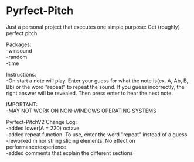 # Pyrfect-Pitch
Just a personal project that executes one simple purpose: Get (roughly) perfect pitch

Packages:<br>
-winsound<br>
-random<br>
-time<br>

Instructions:<br>
-On start a note will play. Enter your guess for what the note is(ex. A, Ab, B, Bb) or the word "repeat" to repeat the sound. If you guess incorrectly, the right answer will be revealed. Then press enter to hear the next note.

IMPORTANT:<br>
-MAY NOT WORK ON NON-WINDOWS OPERATING SYSTEMS

Pyrfect-PitchV2 Change Log:<br>
-added lower(A = 220) octave<br>
-added repeat function. To use, enter the word "repeat" instead of a guess<br>
-reworked minor string slicing elements. No effect on performance/experience<br>
-added comments that explain the different sections

